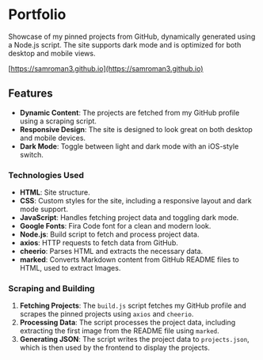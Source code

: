 # Portfolio

Showcase of my pinned projects from GitHub, dynamically generated using a Node.js script. The site supports dark mode and is optimized for both desktop and mobile views.

[https://samroman3.github.io](https://samroman3.github.io)

## Features

- **Dynamic Content**: The projects are fetched from my GitHub profile using a scraping script.
- **Responsive Design**: The site is designed to look great on both desktop and mobile devices.
- **Dark Mode**: Toggle between light and dark mode with an iOS-style switch.

### Technologies Used

- **HTML**: Site structure.
- **CSS**: Custom styles for the site, including a responsive layout and dark mode support.
- **JavaScript**: Handles fetching project data and toggling dark mode.
- **Google Fonts**: Fira Code font for a clean and modern look.
- **Node.js**: Build script to fetch and process project data.
- **axios**: HTTP requests to fetch data from GitHub.
- **cheerio**: Parses HTML and extracts the necessary data.
- **marked**: Converts Markdown content from GitHub README files to HTML, used to extract Images.

### Scraping and Building

1. **Fetching Projects**: The `build.js` script fetches my GitHub profile and scrapes the pinned projects using `axios` and `cheerio`.
2. **Processing Data**: The script processes the project data, including extracting the first image from the README file using `marked`.
3. **Generating JSON**: The script writes the project data to `projects.json`, which is then used by the frontend to display the projects.

